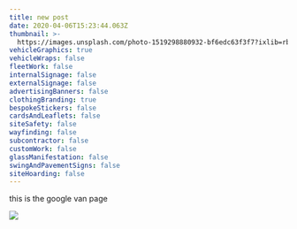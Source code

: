 ```yaml
---
title: new post
date: 2020-04-06T15:23:44.063Z
thumbnail: >-
  https://images.unsplash.com/photo-1519298880932-bf6edc63f3f7?ixlib=rb-1.2.1&ixid=eyJhcHBfaWQiOjEyMDd9&auto=format&fit=crop&w=334&q=80
vehicleGraphics: true
vehicleWraps: false
fleetWork: false
internalSignage: false
externalSignage: false
advertisingBanners: false
clothingBranding: true
bespokeStickers: false
cardsAndLeaflets: false
siteSafety: false
wayfinding: false
subcontractor: false
customWork: false
glassManifestation: false
swingAndPavementSigns: false
siteHoarding: false
---
```

this is the google van page

![](/img/rachelscakes2.png)
